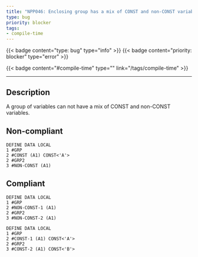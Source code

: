 ```yaml
---
title: "NPP046: Enclosing group has a mix of CONST and non-CONST variables"
type: bug
priority: blocker
tags:
- compile-time 
---
```


{{< badge content="type: bug" type="info" >}}
{{< badge content="priority: blocker" type="error" >}}


{{< badge content="#compile-time" type="" link="/tags/compile-time" >}}

---

## Description
A group of variables can not have a mix of CONST and non-CONST variables.

## Non-compliant

```natural
DEFINE DATA LOCAL
1 #GRP
2 #CONST (A1) CONST<'A'>
2 #GRP2
3 #NON-CONST (A1)
```

## Compliant

```natural
DEFINE DATA LOCAL
1 #GRP
2 #NON-CONST-1 (A1)
2 #GRP2
3 #NON-CONST-2 (A1)
```

```natural
DEFINE DATA LOCAL
1 #GRP
2 #CONST-1 (A1) CONST<'A'>
2 #GRP2
3 #CONST-2 (A1) CONST<'B'>
```
